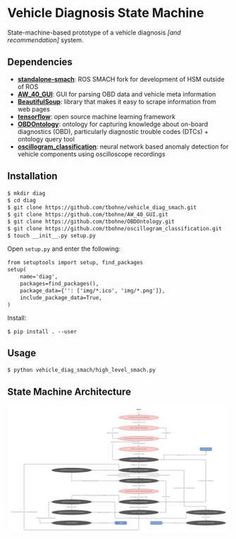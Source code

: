 # Vehicle Diagnosis State Machine

State-machine-based prototype of a vehicle diagnosis *[and recommendation]* system.

## Dependencies

- [**standalone-smach**](https://pypi.org/project/standalone-smach/): ROS SMACH fork for development of HSM outside of ROS
- [**AW_40_GUI**](https://github.com/DanielNowak98/AW_40_GUI): GUI for parsing OBD data and vehicle meta information
- [**BeautifulSoup**](https://pypi.org/project/beautifulsoup4/): library that makes it easy to scrape information from web pages
- [**tensorflow**](https://pypi.org/project/tensorflow/): open source machine learning framework
- [**OBDOntology**](https://github.com/tbohne/OBDOntology): ontology for capturing knowledge about on-board diagnostics (OBD), particularly diagnostic trouble codes (DTCs) + ontology query tool
- [**oscillogram_classification**](https://github.com/tbohne/oscillogram_classification): neural network based anomaly detection for vehicle components using oscilloscope recordings

## Installation

```
$ mkdir diag
$ cd diag
$ git clone https://github.com/tbohne/vehicle_diag_smach.git
$ git clone https://github.com/tbohne/AW_40_GUI.git
$ git clone https://github.com/tbohne/OBDOntology.git
$ git clone https://github.com/tbohne/oscillogram_classification.git
$ touch __init__.py setup.py
```
Open `setup.py` and enter the following:
```
from setuptools import setup, find_packages
setup(
    name='diag',
    packages=find_packages(),
    package_data={'': ['img/*.ico', 'img/*.png']},
    include_package_data=True,
)
```
Install:
```
$ pip install . --user
```

## Usage

```
$ python vehicle_diag_smach/high_level_smach.py
```

## State Machine Architecture

![](img/smach_v9.jpg)
